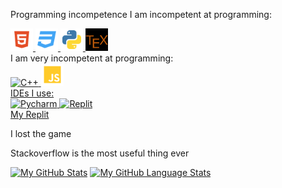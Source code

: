 Programming incompetence
I am incompetent at programming:  
<div>
  <a href="https://developer.mozilla.org/en-US/docs/Web/HTML" target="_blank">
		<img height="36" title="HTML" src="https://raw.githubusercontent.com/PKief/vscode-material-icon-theme/main/icons/html.svg">
	</a>
	<a href="https://developer.mozilla.org/en-US/docs/Web/CSS" target="_blank">
		<img height="36" title="CSS" src="https://raw.githubusercontent.com/PKief/vscode-material-icon-theme/main/icons/css.svg">
	</a>
	<a href="https://python.org" target="_blank">
		<img height="36" title="Python" src="https://raw.githubusercontent.com/PKief/vscode-material-icon-theme/main/icons/python.svg">
	</a>
	</a>
	<a href="https://www.latex-project.org/" target="_blank">
		<img height="36" title="LaTeX" src="https://raw.githubusercontent.com/PKief/vscode-material-icon-theme/main/icons/tex.svg" style="filter: invert(1)">
	</a>
</div>
I am very incompetent at programming:
<div>
  <a href="https://cplusplus.com/" target="_blank">
    <img height="36" title="C++" src="https://th.bing.com/th/id/OIP.XvvlcAkonv-THZMfnHB4igHaHa?pid=ImgDet&rs=1">
  </a>
  <a href="https://developer.mozilla.org/en-US/docs/Web/JavaScript" target="_blank">
		<img height="36" title="JavaScript" src="https://raw.githubusercontent.com/PKief/vscode-material-icon-theme/main/icons/javascript.svg">
</div>
IDEs I use:
<div>
  <a href="https://www.jetbrains.com/pycharm/" target="_blank">
    <img height="36" title="Pycharm" src="https://upload.wikimedia.org/wikipedia/commons/1/1d/PyCharm_Icon.svg">
  </a>
  <a href="https://replit.com/" target="_blank">
    <img height="36" title="Replit" src="https://th.bing.com/th/id/R.b8ac8361c21fd81668b5cb0bb0e77343?rik=JL5SW63Yt7trMQ&pid=ImgRaw&r=0">
  </a>
</div>
<div><a href = "https://replit.com/@hi-person">My Replit</a></div>

I lost the game


Stackoverflow is the most useful thing ever


[![My GitHub Stats](https://github-readme-stats.vercel.app/api/?username=hi-person&count_private=true&theme=tokyonight&showicons=true)]()
[![My GitHub Language Stats](https://github-readme-stats.vercel.app/api/top-langs/?username=hi-person&langs_count=5&theme=tokyonight)]()
<!---
hi-person/hi-person is a ✨ special ✨ repository because its `README.md` (this file) appears on your GitHub profile.
You can click the Preview link to take a look at your changes.
--->
